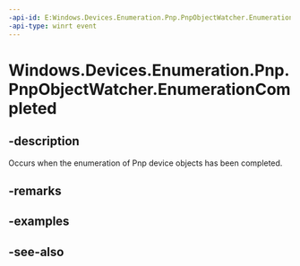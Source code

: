 ```yaml
---
-api-id: E:Windows.Devices.Enumeration.Pnp.PnpObjectWatcher.EnumerationCompleted
-api-type: winrt event
---
```


<!-- Event syntax
public event Windows.Foundation.TypedEventHandler EnumerationCompleted<Windows.Devices.Enumeration.Pnp.PnpObjectWatcher,  object>
-->

# Windows.Devices.Enumeration.Pnp.PnpObjectWatcher.EnumerationCompleted

## -description
Occurs when the enumeration of Pnp device objects has been completed.

## -remarks

## -examples

## -see-also
